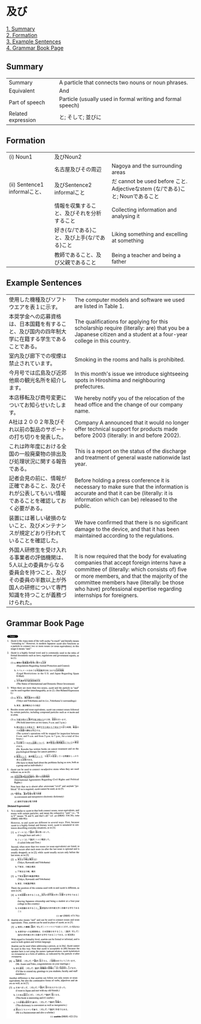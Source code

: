 # 及び

[1. Summary](#summary)<br>
[2. Formation](#formation)<br>
[3. Example Sentences](#example-sentences)<br>
[4. Grammar Book Page](#grammar-book-page)<br>


## Summary

<table><tr>   <td>Summary</td>   <td>A particle that connects two nouns or noun phrases.</td></tr><tr>   <td>Equivalent</td>   <td>And</td></tr><tr>   <td>Part of speech</td>   <td>Particle (usually used in formal writing and formal speech)</td></tr><tr>   <td>Related expression</td>   <td>と; そして; 並びに</td></tr></table>

## Formation

<table class="table"><tbody><tr class="tr head"><td class="td"><span class="numbers">(i)</span> <span class="bold">Noun<span class="subscript">1</span></span></td><td class="td"><span class="concept">及び</span><span>Noun<span class="subscript">2</span></span></td><td class="td"></td></tr><tr class="tr"><td class="td"></td><td class="td"><span>名古屋</span><span class="concept">及び</span><span>その周辺</span></td><td class="td"><span>Nagoya and the surrounding areas</span></td></tr><tr class="tr head"><td class="td"><span class="numbers">(ii)</span> <span class="bold">Sentence1 informalこと、</span></td><td class="td"><span class="concept">及び</span><span>Sentence2 informalこと</span></td><td class="td"><span>だ cannot be used before こと. Adjectiveなstem {な/である}こと; Nounであること</span></td></tr><tr class="tr"><td class="td"></td><td class="td"><span>情報を収集すること、</span><span class="concept">及び</span><span>それを分析すること</span></td><td class="td"><span>Collecting information and analysing it</span></td></tr><tr class="tr"><td class="td"></td><td class="td"><span>好き{な/である}こと、</span><span class="concept">及び</span><span>上手{な/である}こと</span></td><td class="td"><span>Liking something and excelling at something</span></td></tr><tr class="tr"><td class="td"></td><td class="td"><span>教師であること、</span><span class="concept">及び</span><span>父親であること</span></td><td class="td"><span>Being a teacher and being a father</span></td></tr></tbody></table>

## Example Sentences

<table><tr>   <td>使用した機種及びソフトウエアを表１に示す。</td>   <td>The computer models and software we used are listed in Table 1.</td></tr><tr>   <td>本奨学金への応募資格は、日本国籍を有すること、及び国内の四年制大学に在籍する学生であることである。</td>   <td>The qualifications for applying for this scholarship require (literally: are) that you be a Japanese citizen and a student at a four-year college in this country.</td></tr><tr>   <td>室内及び廊下での喫煙は禁止されています。</td>   <td>Smoking in the rooms and halls is prohibited.</td></tr><tr>   <td>今月号では広島及び近郊他県の観光名所を紹介します。</td>   <td>In this month's issue we introduce sightseeing spots in Hiroshima and neighbouring prefectures.</td></tr><tr>   <td>本店移転及び商号変更についてお知らせいたします。</td>   <td>We hereby notify you of the relocation of the head office and the change of our company name.</td></tr><tr>   <td>A社は２００２年及びそれ以前の製品のサポートの打ち切りを発表した。</td>   <td>Company A announced that it would no longer offer technical support for products made before 2003 (literally: in and before 2002).</td></tr><tr>   <td>これは昨年度における全国の一般廃棄物の排出及び処理状況に関する報告である。</td>   <td>This is a report on the status of the discharge and treatment of general waste nationwide last year.</td></tr><tr>   <td>記者会見の前に、情報が正確であること、及びそれが公表してもいい情報であることを確認しておく必要がある。</td>   <td>Before holding a press conference it is necessary to make sure that the information is accurate and that it can be (literally: it is information which can be) released to the public.</td></tr><tr>   <td>装置には著しい破損のないこと、及びメンテナンスが規定どおり行われていることを確認した。</td>   <td>We have conﬁrmed that there is no signiﬁcant damage to the device, and that it has been maintained according to the regulations.</td></tr><tr>   <td>外国人研修生を受け入れる事業者の評価機関は、5人以上の委員からなる委員会を持つこと、及びその委員の半数以上が外国人の研修について専門知識を持つことが義務づけられた。</td>   <td>It is now required that the body for evaluating companies that accept foreign interns have a committee of (literally: which consists of) ﬁve or more members, and that the majority of the committee members have (literally: be those who have) professional expertise regarding internships for foreigners.</td></tr></table>

## Grammar Book Page

![](../img/Advanced及び.png)

